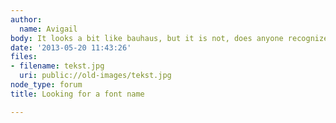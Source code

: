 ```yaml
---
author:
  name: Avigail
body: It looks a bit like bauhaus, but it is not, does anyone recognize it?
date: '2013-05-20 11:43:26'
files:
- filename: tekst.jpg
  uri: public://old-images/tekst.jpg
node_type: forum
title: Looking for a font name

---
```


